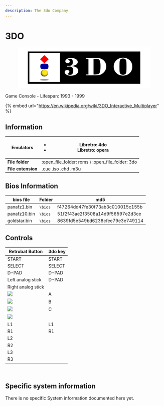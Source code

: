 ```yaml
---
description: The 3do Company
---
```


# 3DO

<figure><img src="https://raw.githubusercontent.com/fabricecaruso/es-theme-carbon/5149a33eed46b2af638b06119397d4023b75131f/art/logos/3do.svg" alt=""><figcaption></figcaption></figure>

Game Console - Lifespan: 1993 - 1999

{% embed url="https://en.wikipedia.org/wiki/3DO_Interactive_Multiplayer" %}

## Information

| **Emulators**      | <ul><li>Libretro: 4do</li><li>Libretro: opera</li></ul> |
| ------------------ | ------------------------------------------------------- |
| **File folder**    | :open\_file\_folder: roms \ :open\_file\_folder: 3do    |
| **File extension** | .cue .iso .chd .m3u                                     |

## Bios Information

| bios file    | Folder  | md5                              |
| ------------ | ------- | -------------------------------- |
| panafz1.bin  | `\bios` | f47264dd47fe30f73ab3c010015c155b |
| panafz10.bin | `\bios` | 51f2f43ae2f3508a14d9f56597e2d3ce |
| goldstar.bin | `\bios` | 8639fd5e549bd6238cfee79e3e749114 |

## Controls

| Retrobat Button                                       | 3do key |
| ----------------------------------------------------- | ------- |
| START                                                 | START   |
| SELECT                                                | SELECT  |
| D-PAD                                                 | D-PAD   |
| Left analog stick                                     | D-PAD   |
| Right analog stick                                    |         |
| ![](<../../../.gitbook/assets/image (2) (1) (1).png>) | A       |
| ![](<../../../.gitbook/assets/image (1) (2) (1).png>) | B       |
| ![](<../../../.gitbook/assets/image (4) (1).png>)     | C       |
| ![](<../../../.gitbook/assets/image (3) (1) (2).png>) |         |
| L1                                                    | L1      |
| R1                                                    | R1      |
| L2                                                    |         |
| R2                                                    |         |
| L3                                                    |         |
| R3                                                    |         |

<figure><img src="https://i.imgur.com/lyIP3ja.png" alt=""><figcaption></figcaption></figure>

## Specific system information

There is no specific System information documented here yet.
